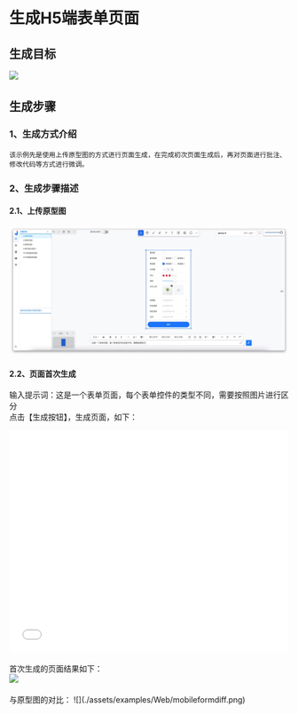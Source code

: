 # 生成H5端表单页面

## 生成目标

<image width="320px" height=auto src="./assets/examples/MobileH5/表单页.jpeg"/>

<!-- ![](./assets/examples/MobileH5/表单页.jpeg) -->

## 生成步骤

### 1、生成方式介绍
    该示例先是使用上传原型图的方式进行页面生成，在完成初次页面生成后，再对页面进行批注、修改代码等方式进行微调。
### 2、生成步骤描述
#### 2.1、上传原型图
![](./assets/examples/Web/mobileform-2.jpg)
#### 2.2、页面首次生成
输入提示词：这是一个表单页面，每个表单控件的类型不同，需要按照图片进行区分
<br>点击【生成按钮】，生成页面，如下：
<iframe style="width:100%; height:400px;" src="//player.bilibili.com/player.html?aid=1151603803&bvid=BV1iZ421879q&cid=1468622501&p=1" scrolling="no" border="0" frameborder="no" framespacing="0" allowfullscreen="true"> </iframe>
<br><br>
首次生成的页面结果如下：
<br><image width="320px" height=auto src="./assets/examples/Web/mobileform-1.jpg"/>
<br><br>
与原型图的对比：
![](./assets/examples/Web/mobileformdiff.png)
<style>
    .page-inner{
        width: 100% !important;
    }
    @media (max-width: 1240px){
        .page-inner{
         width: 100% !important;
    }
    }
</style>